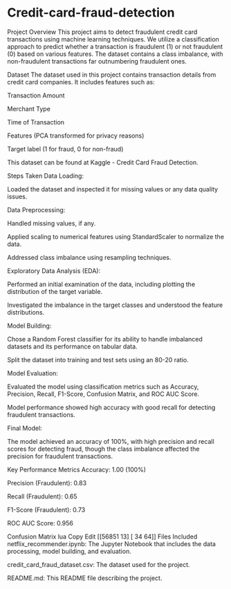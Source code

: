 # Credit-card-fraud-detection

Project Overview
This project aims to detect fraudulent credit card transactions using machine learning techniques. We utilize a classification approach to predict whether a transaction is fraudulent (1) or not fraudulent (0) based on various features. The dataset contains a class imbalance, with non-fraudulent transactions far outnumbering fraudulent ones.

Dataset
The dataset used in this project contains transaction details from credit card companies. It includes features such as:

Transaction Amount

Merchant Type

Time of Transaction

Features (PCA transformed for privacy reasons)

Target label (1 for fraud, 0 for non-fraud)

This dataset can be found at Kaggle - Credit Card Fraud Detection.

Steps Taken
Data Loading:

Loaded the dataset and inspected it for missing values or any data quality issues.

Data Preprocessing:

Handled missing values, if any.

Applied scaling to numerical features using StandardScaler to normalize the data.

Addressed class imbalance using resampling techniques.

Exploratory Data Analysis (EDA):

Performed an initial examination of the data, including plotting the distribution of the target variable.

Investigated the imbalance in the target classes and understood the feature distributions.

Model Building:

Chose a Random Forest classifier for its ability to handle imbalanced datasets and its performance on tabular data.

Split the dataset into training and test sets using an 80-20 ratio.

Model Evaluation:

Evaluated the model using classification metrics such as Accuracy, Precision, Recall, F1-Score, Confusion Matrix, and ROC AUC Score.

Model performance showed high accuracy with good recall for detecting fraudulent transactions.

Final Model:

The model achieved an accuracy of 100%, with high precision and recall scores for detecting fraud, though the class imbalance affected the precision for fraudulent transactions.

Key Performance Metrics
Accuracy: 1.00 (100%)

Precision (Fraudulent): 0.83

Recall (Fraudulent): 0.65

F1-Score (Fraudulent): 0.73

ROC AUC Score: 0.956

Confusion Matrix
lua
Copy
Edit
[[56851    13]
 [   34    64]]
Files Included
netflix_recommender.ipynb: The Jupyter Notebook that includes the data processing, model building, and evaluation.

credit_card_fraud_dataset.csv: The dataset used for the project.

README.md: This README file describing the project.
